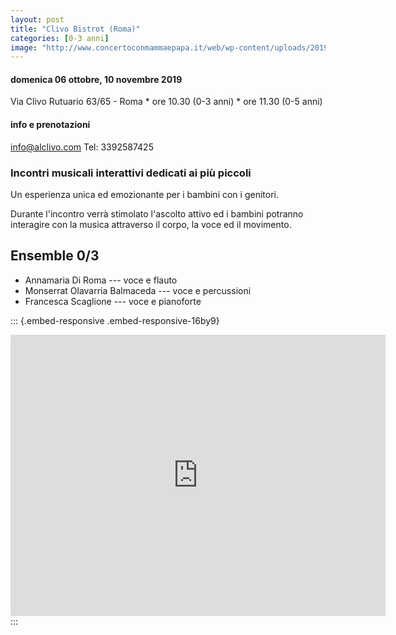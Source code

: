 ```yaml
---
layout: post
title: "Clivo Bistrot (Roma)"
categories: [0-3 anni]
image: "http://www.concertoconmammaepapa.it/web/wp-content/uploads/2019/08/clivo-6-ottobre-2019.jpg"
---
```


#### domenica 06 ottobre, 10 novembre 2019

Via Clivo Rutuario 63/65 - Roma \* ore 10.30 (0-3 anni) \* ore 11.30 (0-5 anni)

#### info e prenotazioni

[info\@alclivo.com](mailto:info@alclivo.com) Tel: 3392587425

### Incontri musicali interattivi dedicati ai più piccoli

Un esperienza unica ed emozionante per i bambini con i genitori.

Durante l'incontro verrà stimolato l'ascolto attivo ed i bambini potranno interagire con la musica attraverso il corpo, la voce ed il movimento.

## Ensemble 0/3

-   Annamaria Di Roma --- voce e flauto
-   Monserrat Olavarria Balmaceda --- voce e percussioni
-   Francesca Scaglione --- voce e pianoforte

::: {.embed-responsive .embed-responsive-16by9}
<iframe src="https://www.google.com/maps/embed?pb=!1m14!1m8!1m3!1d5941.173854895948!2d12.453333!3d41.880233!3m2!1i1024!2i768!4f13.1!3m3!1m2!1s0x132f601a444b8d7f%3A0xaa586d735fbfc84f!2sClivo%20Rutario%2C%2063%2C%2000152%20Roma%20RM!5e0!3m2!1sit!2sit!4v1573583764022!5m2!1sit!2sit" width="600" height="450" frameborder="0" style="border:0;" allowfullscreen>

</iframe>
:::
